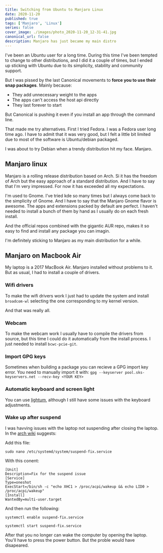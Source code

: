 ```yaml
---
title: Switching from Ubuntu to Manjaro Linux
date: 2020-11-20
published: true
tags: ['Manjaro', 'Linux']
series: false
cover_image: ./images/photo_2020-11-20_12-31-41.jpg
canonical_url: false
description: Manjaro has just became my main distro
---
```


I've been an Ubuntu user for a long time. During this time I've been tempted to change to other distributions, and I did it a couple of times, but I ended up sticking with Ubuntu due to its simplicity, stability and community support.

But I was pissed by the last Canonical movements to **force you to use their snap packages**. Mainly because:

* They add unnecessary weight to the apps
* The apps can't access the host api directly
* They last forever to start

But Canonical is pushing it even if you install an app through the command line.

That made me try alternatives. First I tried Fedora. I was a Fedora user long time ago. I have to admit that it was very good, but I felt a little bit limited due to most of the software is Ubuntu/debian packaged.

I was about to try Debian when a trendy distribution hit my face. Manjaro.

## Manjaro linux

Manjaro is a rolling release distribution based on Arch. Si it has the freedom of Arch but the easy approach of a standard distribution. And I have to say that I'm very impressed. For now it has exceeded all my expectations.

I'm used to Gnome. I've tried kde so many times but I always come back to the simplicity of Gnome. And I have to say that the Manjaro Gnome flavor is awesome. The apps and extensions packed by default are perfect. I haven't needed to install a bunch of them by hand as I usually do on each fresh install.

And the official repos combined with the gigantic AUR repo, makes it so easy to find and install any package you can imagin.

I'm definitely sticking to Manjaro as my main distribution for a while.

## Manjaro on Macbook Air

My laptop is a 2017 MacBook Air. Manjaro installed without problems to it. But as usual, I had to install a couple of drivers.

### Wifi drivers

To make the wifi drivers work I just had to update the system and install `broadcom-wl` selecting the one corresponding to my kernel version.

And that was really all.

### Webcam

To make the webcam work I usually have to compile the drivers from source, but this time I could do it automatically from the install process. I just needed to install `bcwc-pcie-git`.

### Import GPG keys

Sometimes when building a package you can recieve a GPG import key error. You need to manually import it with:
`gpg --keyserver pool.sks-keyservers.net --recv-key <YOUR KEY>`

### Automatic keyboard and screen light

You can use [lightum](https://github.com/poliva/lightum), although I still have some issues with the keyboard adjustments.

### Wake up after suspend

I was havving issues with the laptop not suspending after closing the laptop. In the [arch wiki](https://wiki.archlinux.org/index.php/Mac#Wake_Up_After_Suspend) suggests:

Add this file:

`sudo nano /etc/systemd/system/suspend-fix.service`

With this conent:

```text{codeTitle: "suspend-fix.service"}
[Unit]
Description=Fix for the suspend issue
[Service]
Type=oneshot
ExecStart=/bin/sh -c "echo XHC1 > /proc/acpi/wakeup && echo LID0 > /proc/acpi/wakeup"
[Install]
WantedBy=multi-user.target
```

And then run the following:

`systemctl enable suspend-fix.service`

`systemctl start suspend-fix.service`

After that you no longer can wake the computer by opening the laptop. You'll have to press the power button. But the proble would have disapeared.
